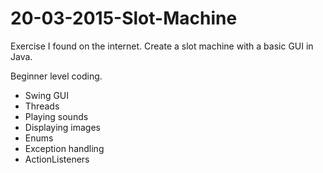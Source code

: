 # 20-03-2015-Slot-Machine
Exercise I found on the internet. Create a slot machine with a basic GUI in Java.

Beginner level coding.

<ul>
<li>Swing GUI</li>
<li>Threads</li>
<li>Playing sounds </li>
<li>Displaying images</li>
<li>Enums</li></li>
<li>Exception handling</li>
<li>ActionListeners </li>

</ul>

